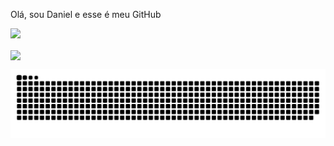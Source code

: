 Olá, sou Daniel e esse é meu GitHub


<picture>
<source 
  srcset="https://github-readme-stats.vercel.app/api?username=Winchestert&show_icons=true&theme=great-gatsby"
  media="(prefers-color-scheme: dark)"
/>
<source
  srcset="https://github-readme-stats.vercel.app/api?username=Winchestert&show_icons=true"
  media="(prefers-color-scheme: light), (prefers-color-scheme: no-preference)"
/>
<img src="https://github-readme-stats.vercel.app/api?username=Winchestert&show_icons=true" />
</picture>

<a href="https://github.com/Winchestert/github-readme-stats"><img align="center" src="https://github-readme-stats.vercel.app/api/top-langs/?username=Winchestert&layout=true&theme=great-gatsby"/>
</a> 

![Snake animation](https://github.com/ellen2121/ellen2121/blob/output/github-contribution-grid-snake.svg)

